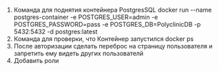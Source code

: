 1. Команда для поднятия контейнера PostgresSQL
   docker run --name postgres-container -e POSTGRES_USER=admin -e POSTGRES_PASSWORD=pass -e POSTGRES_DB=PolyclinicDB -p 5432:5432 -d postgres:latest
2. Команда для проверки, что Контейнер запустился docker ps 
3. После авторизации сделать переброс на страницу пользователя и запретить ему видеть других пользователй 
4. Добавить роли
